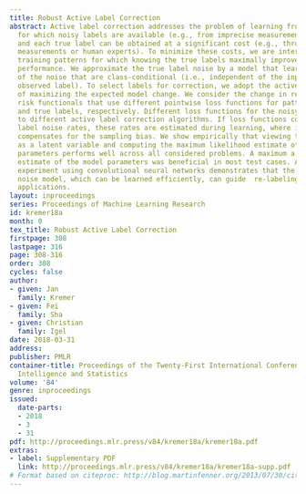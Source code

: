 ```yaml
---
title: Robust Active Label Correction
abstract: Active label correction addresses the problem of learning from input data
  for which noisy labels are available (e.g., from imprecise measurements or crowd-sourcing)
  and each true label can be obtained at a significant cost (e.g., through additional
  measurements or human experts). To minimize these costs, we are interested in identifying
  training patterns for which knowing the true labels maximally improves the learning
  performance. We approximate the true label noise by a model that learns the aspects
  of the noise that are class-conditional (i.e., independent of the input given the
  observed label). To select labels for correction, we adopt the active learning strategy
  of maximizing the expected model change. We consider the change in regularized empirical
  risk functionals that use different pointwise loss functions for patterns with noisy
  and true labels, respectively. Different loss functions for the noisy data lead
  to different active label correction algorithms. If loss functions consider the
  label noise rates, these rates are estimated during learning, where importance weighting
  compensates for the sampling bias. We show empirically that viewing the true label
  as a latent variable and computing the maximum likelihood estimate of the model
  parameters performs well across all considered problems. A maximum a posteriori
  estimate of the model parameters was beneficial in most test cases. An image classification
  experiment using convolutional neural networks demonstrates that the class-conditional
  noise model, which can be learned efficiently, can guide  re-labeling in real-world
  applications.
layout: inproceedings
series: Proceedings of Machine Learning Research
id: kremer18a
month: 0
tex_title: Robust Active Label Correction
firstpage: 308
lastpage: 316
page: 308-316
order: 308
cycles: false
author:
- given: Jan
  family: Kremer
- given: Fei
  family: Sha
- given: Christian
  family: Igel
date: 2018-03-31
address: 
publisher: PMLR
container-title: Proceedings of the Twenty-First International Conference on Artficial
  Intelligence and Statistics
volume: '84'
genre: inproceedings
issued:
  date-parts:
  - 2018
  - 3
  - 31
pdf: http://proceedings.mlr.press/v84/kremer18a/kremer18a.pdf
extras:
- label: Supplementary PDF
  link: http://proceedings.mlr.press/v84/kremer18a/kremer18a-supp.pdf
# Format based on citeproc: http://blog.martinfenner.org/2013/07/30/citeproc-yaml-for-bibliographies/
---
```

